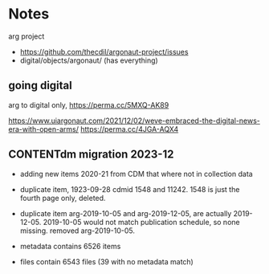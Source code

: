 # Notes

arg project
- https://github.com/thecdil/argonaut-project/issues
- digital/objects/argonaut/ (has everything)

## going digital 

arg to digital only, https://perma.cc/5MXQ-AK89

https://www.uiargonaut.com/2021/12/02/weve-embraced-the-digital-news-era-with-open-arms/
https://perma.cc/4JGA-AQX4

## CONTENTdm migration 2023-12

- adding new items 2020-21 from CDM that where not in collection data
- duplicate item, 1923-09-28 cdmid 1548 and 11242. 1548 is just the fourth page only, deleted.
- duplicate item arg-2019-10-05 and arg-2019-12-05, are actually 2019-12-05. 2019-10-05 would not match publication schedule, so none missing. removed arg-2019-10-05.

- metadata contains 6526 items
- files contain 6543 files (39 with no metadata match)
